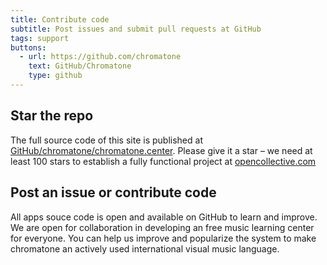 ```yaml
---
title: Contribute code
subtitle: Post issues and submit pull requests at GitHub
tags: support
buttons:
  - url: https://github.com/chromatone
    text: GitHub/Chromatone
    type: github
---
```


## Star the repo

The full source code of this site is published at [GitHub/chromatone/chromatone.center](https://github.com/chromatone/chromatone.center). Please give it a star – we need at least 100 stars to establish a fully functional project at [opencollective.com](https://opencollective.com/)

## Post an issue or contribute code

All apps souce code is open and available on GitHub to learn and improve. We are open for collaboration in developing an free music learning center for everyone. You can help us improve and popularize the system to make chromatone an actively used international visual music language.